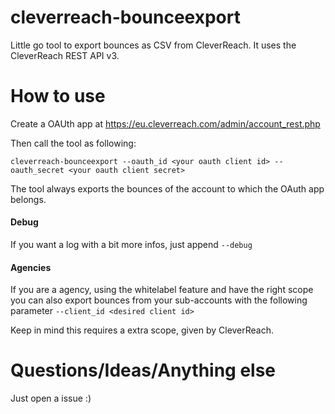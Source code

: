 # cleverreach-bounceexport

Little go tool to export bounces as CSV from CleverReach.
It uses the CleverReach REST API v3.

# How to use
Create a OAUth app at https://eu.cleverreach.com/admin/account_rest.php

Then call the tool as following:

```cleverreach-bounceexport --oauth_id <your oauth client id> --oauth_secret <your oauth client secret>```

The tool always exports the bounces of the account to which the OAuth app belongs. 

#### Debug
If you want a log with a bit more infos, just append ```--debug```

#### Agencies
If you are a agency, using the whitelabel feature and have the right scope you can also export bounces from your sub-accounts 
with the following parameter ```--client_id <desired client id>```

Keep in mind this requires a extra scope, given by CleverReach.

# Questions/Ideas/Anything else
Just open a issue :)